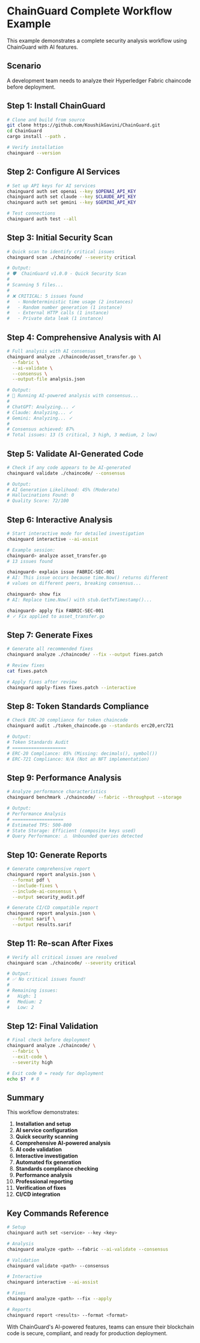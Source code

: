 # ChainGuard Complete Workflow Example

This example demonstrates a complete security analysis workflow using ChainGuard with AI features.

## Scenario

A development team needs to analyze their Hyperledger Fabric chaincode before deployment.

## Step 1: Install ChainGuard

```bash
# Clone and build from source
git clone https://github.com/KoushikGavini/ChainGuard.git
cd ChainGuard
cargo install --path .

# Verify installation
chainguard --version
```

## Step 2: Configure AI Services

```bash
# Set up API keys for AI services
chainguard auth set openai --key $OPENAI_API_KEY
chainguard auth set claude --key $CLAUDE_API_KEY
chainguard auth set gemini --key $GEMINI_API_KEY

# Test connections
chainguard auth test --all
```

## Step 3: Initial Security Scan

```bash
# Quick scan to identify critical issues
chainguard scan ./chaincode/ --severity critical

# Output:
# 🛡️  ChainGuard v1.0.0 - Quick Security Scan
# 
# Scanning 5 files...
# 
# ❌ CRITICAL: 5 issues found
#   - Nondeterministic time usage (2 instances)
#   - Random number generation (1 instance)
#   - External HTTP calls (1 instance)
#   - Private data leak (1 instance)
```

## Step 4: Comprehensive Analysis with AI

```bash
# Full analysis with AI consensus
chainguard analyze ./chaincode/asset_transfer.go \
  --fabric \
  --ai-validate \
  --consensus \
  --output-file analysis.json

# Output:
# 🤖 Running AI-powered analysis with consensus...
# 
# ChatGPT: Analyzing... ✓
# Claude: Analyzing... ✓
# Gemini: Analyzing... ✓
# 
# Consensus achieved: 87%
# Total issues: 13 (5 critical, 3 high, 3 medium, 2 low)
```

## Step 5: Validate AI-Generated Code

```bash
# Check if any code appears to be AI-generated
chainguard validate ./chaincode/ --consensus

# Output:
# AI Generation Likelihood: 45% (Moderate)
# Hallucinations Found: 0
# Quality Score: 72/100
```

## Step 6: Interactive Analysis

```bash
# Start interactive mode for detailed investigation
chainguard interactive --ai-assist

# Example session:
chainguard> analyze asset_transfer.go
# 13 issues found

chainguard> explain issue FABRIC-SEC-001
# AI: This issue occurs because time.Now() returns different 
# values on different peers, breaking consensus...

chainguard> show fix
# AI: Replace time.Now() with stub.GetTxTimestamp()...

chainguard> apply fix FABRIC-SEC-001
# ✓ Fix applied to asset_transfer.go
```

## Step 7: Generate Fixes

```bash
# Generate all recommended fixes
chainguard analyze ./chaincode/ --fix --output fixes.patch

# Review fixes
cat fixes.patch

# Apply fixes after review
chainguard apply-fixes fixes.patch --interactive
```

## Step 8: Token Standards Compliance

```bash
# Check ERC-20 compliance for token chaincode
chainguard audit ./token_chaincode.go --standards erc20,erc721

# Output:
# Token Standards Audit
# ====================
# ERC-20 Compliance: 85% (Missing: decimals(), symbol())
# ERC-721 Compliance: N/A (Not an NFT implementation)
```

## Step 9: Performance Analysis

```bash
# Analyze performance characteristics
chainguard benchmark ./chaincode/ --fabric --throughput --storage

# Output:
# Performance Analysis
# ===================
# Estimated TPS: 500-800
# State Storage: Efficient (composite keys used)
# Query Performance: ⚠️  Unbounded queries detected
```

## Step 10: Generate Reports

```bash
# Generate comprehensive report
chainguard report analysis.json \
  --format pdf \
  --include-fixes \
  --include-ai-consensus \
  --output security_audit.pdf

# Generate CI/CD compatible report
chainguard report analysis.json \
  --format sarif \
  --output results.sarif
```

## Step 11: Re-scan After Fixes

```bash
# Verify all critical issues are resolved
chainguard scan ./chaincode/ --severity critical

# Output:
# ✅ No critical issues found!
# 
# Remaining issues:
#   High: 1
#   Medium: 2
#   Low: 2
```

## Step 12: Final Validation

```bash
# Final check before deployment
chainguard analyze ./chaincode/ \
  --fabric \
  --exit-code \
  --severity high

# Exit code 0 = ready for deployment
echo $?  # 0
```

## Summary

This workflow demonstrates:
1. **Installation and setup**
2. **AI service configuration**
3. **Quick security scanning**
4. **Comprehensive AI-powered analysis**
5. **AI code validation**
6. **Interactive investigation**
7. **Automated fix generation**
8. **Standards compliance checking**
9. **Performance analysis**
10. **Professional reporting**
11. **Verification of fixes**
12. **CI/CD integration**

## Key Commands Reference

```bash
# Setup
chainguard auth set <service> --key <key>

# Analysis
chainguard analyze <path> --fabric --ai-validate --consensus

# Validation
chainguard validate <path> --consensus

# Interactive
chainguard interactive --ai-assist

# Fixes
chainguard analyze <path> --fix --apply

# Reports
chainguard report <results> --format <format>
```

With ChainGuard's AI-powered features, teams can ensure their blockchain code is secure, compliant, and ready for production deployment. 